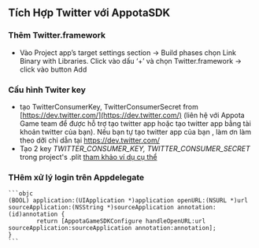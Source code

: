 ## Tích Hợp Twitter với AppotaSDK

### Thêm Twitter.framework
- Vào Project app’s target settings section -> Build phases chọn
Link Binary with Libraries. Click vào dấu ‘+’  và chọn Twitter.framework -> click vào button Add 


### Cấu hình Twiter key
- tạo TwitterConsumerKey, TwitterConsumerSecret from [https://dev.twitter.com/](https://dev.twitter.com/) (liên hệ với Appota Game team để được  hỗ trợ tạo twitter app hoặc tạo twitter app bằng tài khoản twitter của bạn). Nếu bạn tự tạo twitter app của bạn , làm ơn làm theo dỡi chỉ dẫn tại https://dev.twitter.com/
- Tạo 2 key *TWITTER_CONSUMER_KEY, TWITTER_CONSUMER_SECRET* trong project's .plit [tham khảo ví dụ cụ thể ](GameIntegration/AppotaGameTest/)
### THêm xử lý login trên Appdelegate
	```objc
	(BOOL) application:(UIApplication *)application openURL:(NSURL *)url sourceApplication:(NSString *)sourceApplication annotation:(id)annotation {
    		return [AppotaGameSDKConfigure handleOpenURL:url sourceApplication:sourceApplication annotation:annotation];
	}
	```
